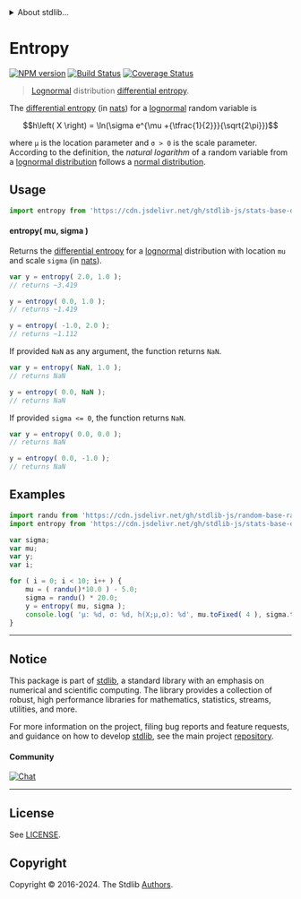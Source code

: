 <!--

@license Apache-2.0

Copyright (c) 2018 The Stdlib Authors.

Licensed under the Apache License, Version 2.0 (the "License");
you may not use this file except in compliance with the License.
You may obtain a copy of the License at

   http://www.apache.org/licenses/LICENSE-2.0

Unless required by applicable law or agreed to in writing, software
distributed under the License is distributed on an "AS IS" BASIS,
WITHOUT WARRANTIES OR CONDITIONS OF ANY KIND, either express or implied.
See the License for the specific language governing permissions and
limitations under the License.

-->


<details>
  <summary>
    About stdlib...
  </summary>
  <p>We believe in a future in which the web is a preferred environment for numerical computation. To help realize this future, we've built stdlib. stdlib is a standard library, with an emphasis on numerical and scientific computation, written in JavaScript (and C) for execution in browsers and in Node.js.</p>
  <p>The library is fully decomposable, being architected in such a way that you can swap out and mix and match APIs and functionality to cater to your exact preferences and use cases.</p>
  <p>When you use stdlib, you can be absolutely certain that you are using the most thorough, rigorous, well-written, studied, documented, tested, measured, and high-quality code out there.</p>
  <p>To join us in bringing numerical computing to the web, get started by checking us out on <a href="https://github.com/stdlib-js/stdlib">GitHub</a>, and please consider <a href="https://opencollective.com/stdlib">financially supporting stdlib</a>. We greatly appreciate your continued support!</p>
</details>

# Entropy

[![NPM version][npm-image]][npm-url] [![Build Status][test-image]][test-url] [![Coverage Status][coverage-image]][coverage-url] <!-- [![dependencies][dependencies-image]][dependencies-url] -->

> [Lognormal][lognormal-distribution] distribution [differential entropy][entropy].

<!-- Section to include introductory text. Make sure to keep an empty line after the intro `section` element and another before the `/section` close. -->

<section class="intro">

The [differential entropy][entropy] (in [nats][nats]) for a [lognormal][lognormal-distribution] random variable is

<!-- <equation class="equation" label="eq:lognormal_entropy" align="center" raw="h\left( X \right) = \ln(\sigma e^{\mu +{\tfrac{1}{2}}}{\sqrt{2\pi}})" alt="Differential entropy for a lognormal distribution."> -->

```math
h\left( X \right) = \ln(\sigma e^{\mu +{\tfrac{1}{2}}}{\sqrt{2\pi}})
```

<!-- <div class="equation" align="center" data-raw-text="h\left( X \right) = \ln(\sigma e^{\mu +{\tfrac{1}{2}}}{\sqrt{2\pi}})" data-equation="eq:lognormal_entropy">
    <img src="https://cdn.jsdelivr.net/gh/stdlib-js/stdlib@51534079fef45e990850102147e8945fb023d1d0/lib/node_modules/@stdlib/stats/base/dists/lognormal/entropy/docs/img/equation_lognormal_entropy.svg" alt="Differential entropy for a lognormal distribution.">
    <br>
</div> -->

<!-- </equation> -->

where `μ` is the location parameter and `σ > 0` is the scale parameter. According to the definition, the _natural logarithm_ of a random variable from a
[lognormal distribution][lognormal-distribution] follows a [normal distribution][normal-distribution].

</section>

<!-- /.intro -->

<!-- Package usage documentation. -->



<section class="usage">

## Usage

```javascript
import entropy from 'https://cdn.jsdelivr.net/gh/stdlib-js/stats-base-dists-lognormal-entropy@deno/mod.js';
```

#### entropy( mu, sigma )

Returns the [differential entropy][entropy] for a [lognormal][lognormal-distribution] distribution with location `mu` and scale `sigma` (in [nats][nats]).

```javascript
var y = entropy( 2.0, 1.0 );
// returns ~3.419

y = entropy( 0.0, 1.0 );
// returns ~1.419

y = entropy( -1.0, 2.0 );
// returns ~1.112
```

If provided `NaN` as any argument, the function returns `NaN`.

```javascript
var y = entropy( NaN, 1.0 );
// returns NaN

y = entropy( 0.0, NaN );
// returns NaN
```

If provided `sigma <= 0`, the function returns `NaN`.

```javascript
var y = entropy( 0.0, 0.0 );
// returns NaN

y = entropy( 0.0, -1.0 );
// returns NaN
```

</section>

<!-- /.usage -->

<!-- Package usage notes. Make sure to keep an empty line after the `section` element and another before the `/section` close. -->

<section class="notes">

</section>

<!-- /.notes -->

<!-- Package usage examples. -->

<section class="examples">

## Examples

<!-- eslint no-undef: "error" -->

```javascript
import randu from 'https://cdn.jsdelivr.net/gh/stdlib-js/random-base-randu@deno/mod.js';
import entropy from 'https://cdn.jsdelivr.net/gh/stdlib-js/stats-base-dists-lognormal-entropy@deno/mod.js';

var sigma;
var mu;
var y;
var i;

for ( i = 0; i < 10; i++ ) {
    mu = ( randu()*10.0 ) - 5.0;
    sigma = randu() * 20.0;
    y = entropy( mu, sigma );
    console.log( 'µ: %d, σ: %d, h(X;µ,σ): %d', mu.toFixed( 4 ), sigma.toFixed( 4 ), y.toFixed( 4 ) );
}
```

</section>

<!-- /.examples -->

<!-- Section to include cited references. If references are included, add a horizontal rule *before* the section. Make sure to keep an empty line after the `section` element and another before the `/section` close. -->

<section class="references">

</section>

<!-- /.references -->

<!-- Section for related `stdlib` packages. Do not manually edit this section, as it is automatically populated. -->

<section class="related">

</section>

<!-- /.related -->

<!-- Section for all links. Make sure to keep an empty line after the `section` element and another before the `/section` close. -->


<section class="main-repo" >

* * *

## Notice

This package is part of [stdlib][stdlib], a standard library with an emphasis on numerical and scientific computing. The library provides a collection of robust, high performance libraries for mathematics, statistics, streams, utilities, and more.

For more information on the project, filing bug reports and feature requests, and guidance on how to develop [stdlib][stdlib], see the main project [repository][stdlib].

#### Community

[![Chat][chat-image]][chat-url]

---

## License

See [LICENSE][stdlib-license].


## Copyright

Copyright &copy; 2016-2024. The Stdlib [Authors][stdlib-authors].

</section>

<!-- /.stdlib -->

<!-- Section for all links. Make sure to keep an empty line after the `section` element and another before the `/section` close. -->

<section class="links">

[npm-image]: http://img.shields.io/npm/v/@stdlib/stats-base-dists-lognormal-entropy.svg
[npm-url]: https://npmjs.org/package/@stdlib/stats-base-dists-lognormal-entropy

[test-image]: https://github.com/stdlib-js/stats-base-dists-lognormal-entropy/actions/workflows/test.yml/badge.svg?branch=main
[test-url]: https://github.com/stdlib-js/stats-base-dists-lognormal-entropy/actions/workflows/test.yml?query=branch:main

[coverage-image]: https://img.shields.io/codecov/c/github/stdlib-js/stats-base-dists-lognormal-entropy/main.svg
[coverage-url]: https://codecov.io/github/stdlib-js/stats-base-dists-lognormal-entropy?branch=main

<!--

[dependencies-image]: https://img.shields.io/david/stdlib-js/stats-base-dists-lognormal-entropy.svg
[dependencies-url]: https://david-dm.org/stdlib-js/stats-base-dists-lognormal-entropy/main

-->

[chat-image]: https://img.shields.io/gitter/room/stdlib-js/stdlib.svg
[chat-url]: https://app.gitter.im/#/room/#stdlib-js_stdlib:gitter.im

[stdlib]: https://github.com/stdlib-js/stdlib

[stdlib-authors]: https://github.com/stdlib-js/stdlib/graphs/contributors

[umd]: https://github.com/umdjs/umd
[es-module]: https://developer.mozilla.org/en-US/docs/Web/JavaScript/Guide/Modules

[deno-url]: https://github.com/stdlib-js/stats-base-dists-lognormal-entropy/tree/deno
[deno-readme]: https://github.com/stdlib-js/stats-base-dists-lognormal-entropy/blob/deno/README.md
[umd-url]: https://github.com/stdlib-js/stats-base-dists-lognormal-entropy/tree/umd
[umd-readme]: https://github.com/stdlib-js/stats-base-dists-lognormal-entropy/blob/umd/README.md
[esm-url]: https://github.com/stdlib-js/stats-base-dists-lognormal-entropy/tree/esm
[esm-readme]: https://github.com/stdlib-js/stats-base-dists-lognormal-entropy/blob/esm/README.md
[branches-url]: https://github.com/stdlib-js/stats-base-dists-lognormal-entropy/blob/main/branches.md

[stdlib-license]: https://raw.githubusercontent.com/stdlib-js/stats-base-dists-lognormal-entropy/main/LICENSE

[lognormal-distribution]: https://en.wikipedia.org/wiki/Log-normal_distribution

[normal-distribution]: https://en.wikipedia.org/wiki/Normal_distribution

[entropy]: https://en.wikipedia.org/wiki/Entropy_%28information_theory%29

[nats]: https://en.wikipedia.org/wiki/Nat_%28unit%29

</section>

<!-- /.links -->
